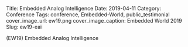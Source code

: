 Title: Embedded Analog Intelligence
Date: 2019-04-11
Category: Conference
Tags: conference, Embedded-World, public_testimonial
cover_image_url: ew19.png
cover_image_caption: Embedded World 2019
Slug: ew19-eai

(EW19) Embedded Analog Intelligence

